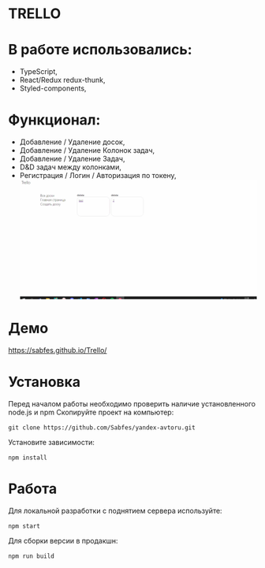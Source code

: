 # TRELLO
# В работе использовались:
- TypeScript,
- React/Redux redux-thunk,
- Styled-components,

# Функционал:
- Добавление / Удаление досок,
- Добавление / Удаление Колонок задач,
- Добавление / Удаление Задач,
- D&D задач между колонками,
- Регистрация / Логин / Авторизация по токену,
![Функционал приложения](demogif.gif)
# Демо
https://sabfes.github.io/Trello/
# Установка
Перед началом работы необходимо проверить наличие установленного node.js и npm
Скопируйте проект на компьютер:
```
git clone https://github.com/Sabfes/yandex-avtoru.git
```
Установите зависимости:
```
npm install
```

# Работа

Для локальной разработки с поднятием сервера используйте:

```
npm start
```

Для сборки версии в продакшн:

```
npm run build
```
